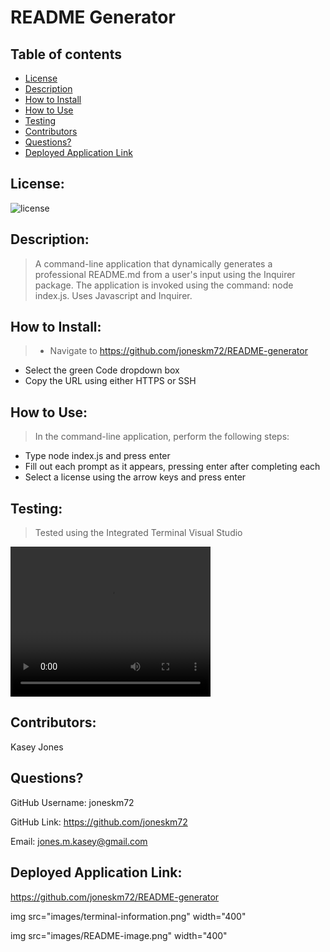# README Generator

## Table of contents
  * [License](#license)
  * [Description](#description)
  * [How to Install](#installation)
  * [How to Use](#usage)
  * [Testing](#testing)
  * [Contributors](#contributors)
  * [Questions?](#questions)
  * [Deployed Application Link](#application-link)

## License:

![license](https://img.shields.io/badge/license-MIT-blue.svg)

## Description:

>A command-line application that dynamically generates a professional README.md from a user's input using the Inquirer package. The application is invoked using the command: node index.js. Uses Javascript and Inquirer.

## How to Install:

>* Navigate to https://github.com/joneskm72/README-generator
* Select the green Code dropdown box
* Copy the URL using either HTTPS or SSH

## How to Use:
> In the command-line application, perform the following steps:
  * Type node index.js and press enter
  * Fill out each prompt as it appears, pressing enter after completing each
  * Select a license using the arrow keys and press enter

## Testing:

> Tested using the Integrated Terminal Visual Studio

<video width="320" height="240" controls>
  <source src="images/index.js - README-generator.mp4" type="video/mp4">
</video>

## Contributors:

Kasey Jones

## Questions?

GitHub Username: joneskm72

GitHub Link: https://github.com/joneskm72

Email: jones.m.kasey@gmail.com

## Deployed Application Link:

https://github.com/joneskm72/README-generator


img src="images/terminal-information.png" width="400"

img src="images/README-image.png" width="400"


